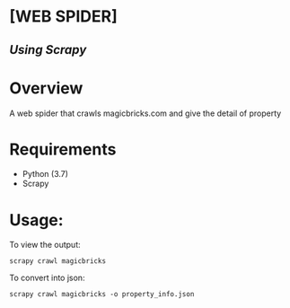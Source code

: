 # [WEB SPIDER]

***Using Scrapy***
---

# Overview

A web spider that crawls magicbricks.com and give the detail of property

# Requirements

* Python (3.7)
* Scrapy

# Usage:

To view the output:
    
    scrapy crawl magicbricks

To convert into json:

    scrapy crawl magicbricks -o property_info.json

[security-mail]: mailto:gautamaggrawalsd@yahoo.in
